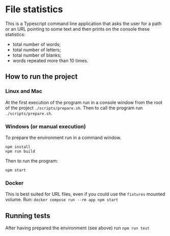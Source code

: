# File statistics

This is a Typescript command line application that asks the user for a path or an URL pointing to some text and then 
prints on the console these statistics:
- total number of words;
- total number of letters;
- total number of blanks;
- words repeated more than 10 times.

## How to run the project
### Linux and Mac
At the first execution of the program run in a console window from the root of the project `./scripts/prepare.sh`. 
Then to call the program run `./scripts/prepare.sh`.
### Windows (or manual execution)
To prepare the environment run in a command window.
```
npm install
npm run build
```
Then to run the program:
```
npm start
```
### Docker
This is best suited for URL files, even if you could use the `fixtures` mounted volume. Run:
`docker compose run --rm app npm start`

## Running tests
After having prepared the environment (see above) run `npm run test`
